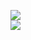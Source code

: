 [![](https://img.shields.io/badge/Made%20With-Github%20Spray-lightgrey.svg?style=for-the-badge&logo=github)](https://github.com/Annihil/github-spray#28839)  
[![](https://i.imgur.com/2DrTn0Z.gif)](https://github.com/Annihil/github-spray)